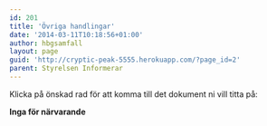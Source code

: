 ```yaml
---
id: 201
title: 'Övriga handlingar'
date: '2014-03-11T10:18:56+01:00'
author: hbgsamfall
layout: page
guid: 'http://cryptic-peak-5555.herokuapp.com/?page_id=2'
parent: Styrelsen Informerar
---
```


Klicka på önskad rad för att komma till det dokument ni vill titta på:

**Inga för närvarande**
